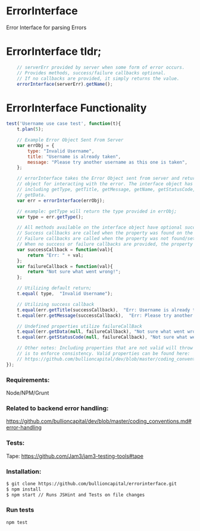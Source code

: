 # ErrorInterface
Error Interface for parsing Errors

# ErrorInterface tldr;
```js
	// serverErr provided by server when some form of error occurs.
	// Provides methods, success/failure callbacks optional.
	// If no callbacks are provided, it simply returns the value.
	errorInterface(serverErr).getName();
```

# ErrorInterface Functionality
```js
test('Username use case test', function(t){
	t.plan(5);

	// Example Error Object Sent From Server
	var errObj = {
		type: "Invalid Username",
		title: "Username is already taken",
		message: "Please try another username as this one is taken",
	};

	// errorInterface takes the Error Object sent from server and returns an interface
	// object for interacting with the error. The interface object has a number of methods,
	// including getType, getTitle, getMessage, getName, getStatusCode, getValidationCode and
	// getData.
	var err = errorInterface(errObj);

	// example: getType will return the type provided in errObj;
	var type = err.getType();

	// All methods available on the interface object have optional success/failure callbacks. 
	// Success callbacks are called when the property was found on the error object.
	// Failure callbacks are called when the property was not found/set. 
	// When no success or failure callbacks are provided, the property val will simply be returned.
	var successCallback = function(val){
		return "Err: " + val;
	};
	var failureCallback = function(val){
		return "Not sure what went wrong!";
	};

	// Utilizing default return;
	t.equal( type,  "Invalid Username");

	// Utilizing success callback
	t.equal(err.getTitle(successCallback),  "Err: Username is already taken");
	t.equal(err.getMessage(successCallback),  "Err: Please try another username as this one is taken");

	// Undefined properties utilize failureCallBack
	t.equal(err.getData(null, failureCallback), "Not sure what went wrong!");
	t.equal(err.getStatusCode(null, failureCallback), "Not sure what went wrong!");

	// Other notes: Including properties that are not valid will throw an exception - this 
	// is to enforce consistency. Valid properties can be found here:
	// https://github.com/bullioncapital/dev/blob/master/coding_conventions.md#error-handling
});
```

### Requirements:
Node/NPM/Grunt

### Related to backend error handling:
https://github.com/bullioncapital/dev/blob/master/coding_conventions.md#error-handling

### Tests:
Tape: https://github.com/Jam3/jam3-testing-tools#tape

### Installation:
```sh
$ git clone https://github.com/bullioncapital/errorinterface.git
$ npm install
$ npm start // Runs JSHint and Tests on file changes
``` 

### Run tests
```
npm test
```